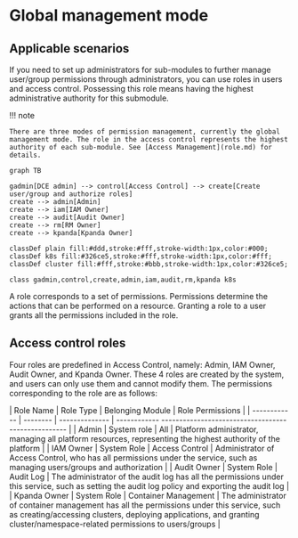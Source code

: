 # Global management mode

## Applicable scenarios

If you need to set up administrators for sub-modules to further manage user/group permissions through administrators, you can use roles in users and access control. Possessing this role means having the highest administrative authority for this submodule.

!!! note

    There are three modes of permission management, currently the global management mode. The role in the access control represents the highest authority of each sub-module. See [Access Management](role.md) for details.

```mermaid
graph TB

gadmin[DCE admin] --> control[Access Control] --> create[Create user/group and authorize roles]
create --> admin[Admin]
create --> iam[IAM Owner]
create --> audit[Audit Owner]
create --> rm[RM Owner]
create --> kpanda[Kpanda Owner]

classDef plain fill:#ddd,stroke:#fff,stroke-width:1px,color:#000;
classDef k8s fill:#326ce5,stroke:#fff,stroke-width:1px,color:#fff;
classDef cluster fill:#fff,stroke:#bbb,stroke-width:1px,color:#326ce5;

class gadmin,control,create,admin,iam,audit,rm,kpanda k8s
```

A role corresponds to a set of permissions. Permissions determine the actions that can be performed on a resource. Granting a role to a user grants all the permissions included in the role.

## Access control roles

Four roles are predefined in Access Control, namely: Admin, IAM Owner, Audit Owner, and Kpanda Owner. These 4 roles are created by the system, and users can only use them and cannot modify them. The permissions corresponding to the role are as follows:

| Role Name | Role Type | Belonging Module | Role Permissions |
| ------------ | -------- | -------------- | ------------ --------------------------------------------------- |
| Admin | System role | All | Platform administrator, managing all platform resources, representing the highest authority of the platform |
| IAM Owner | System Role | Access Control | Administrator of Access Control, who has all permissions under the service, such as managing users/groups and authorization |
| Audit Owner | System Role | Audit Log | The administrator of the audit log has all the permissions under this service, such as setting the audit log policy and exporting the audit log |
| Kpanda Owner | System Role | Container Management | The administrator of container management has all the permissions under this service, such as creating/accessing clusters, deploying applications, and granting cluster/namespace-related permissions to users/groups |